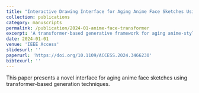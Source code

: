 ```yaml
---
title: "Interactive Drawing Interface for Aging Anime Face Sketches Using Transformer-Based Generative Model"
collection: publications
category: manuscripts
permalink: /publication/2024-01-anime-face-transformer
excerpt: 'A transformer-based generative framework for aging anime-style face sketches.'
date: 2024-01-01
venue: 'IEEE Access'
slidesurl: ''
paperurl: 'https://doi.org/10.1109/ACCESS.2024.3466230'
bibtexurl: ''
---
```

This paper presents a novel interface for aging anime face sketches using transformer-based generation techniques.
